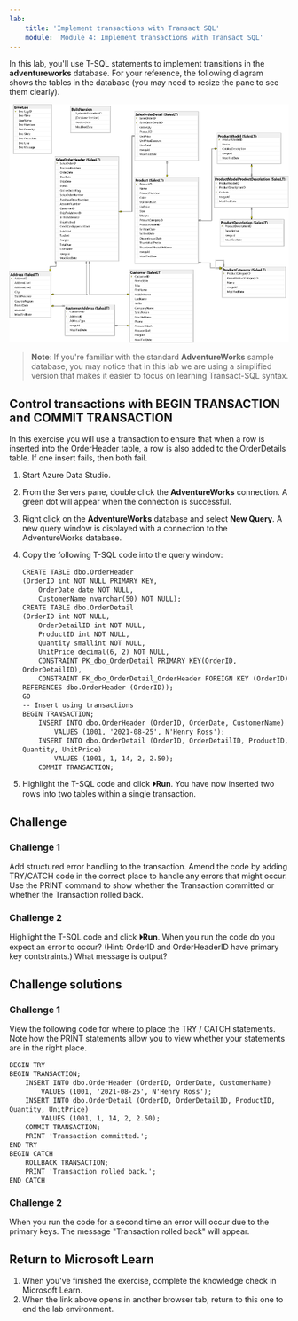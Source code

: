 ```yaml
---
lab:
    title: 'Implement transactions with Transact SQL'
    module: 'Module 4: Implement transactions with Transact SQL'
---
```


In this lab, you'll use T-SQL statements to implement transitions in the **adventureworks** database. For your reference, the following diagram shows the tables in the database (you may need to resize the pane to see them clearly).

![An entity relationship diagram of the adventureworks database](./images/adventureworks-erd.png)

> **Note**: If you're familiar with the standard **AdventureWorks** sample database, you may notice that in this lab we are using a simplified version that makes it easier to focus on learning Transact-SQL syntax.

## Control transactions with BEGIN TRANSACTION and COMMIT TRANSACTION

In this exercise you will use a transaction to ensure that when a row is inserted into the OrderHeader table, a row is also added to the OrderDetails table. If one insert fails, then both fail.

1. Start Azure Data Studio.
1. From the Servers pane, double click the **AdventureWorks** connection. A green dot will appear when the connection is successful. 
1. Right click on the **AdventureWorks** database and select **New Query**. A new query window is displayed with a connection to the AdventureWorks database.
1. Copy the following T-SQL code into the query window:

    ```
    CREATE TABLE dbo.OrderHeader
    (OrderID int NOT NULL PRIMARY KEY,
    	OrderDate date NOT NULL,
    	CustomerName nvarchar(50) NOT NULL);
    CREATE TABLE dbo.OrderDetail
    (OrderID int NOT NULL,
    	OrderDetailID int NOT NULL,
    	ProductID int NOT NULL,
    	Quantity smallint NOT NULL,
    	UnitPrice decimal(6, 2) NOT NULL,
    	CONSTRAINT PK_dbo_OrderDetail PRIMARY KEY(OrderID, OrderDetailID),
    	CONSTRAINT FK_dbo_OrderDetail_OrderHeader FOREIGN KEY (OrderID) REFERENCES dbo.OrderHeader (OrderID));
    GO
    -- Insert using transactions
    BEGIN TRANSACTION;
        INSERT INTO dbo.OrderHeader (OrderID, OrderDate, CustomerName)
    		VALUES (1001, '2021-08-25', N'Henry Ross');
    	INSERT INTO dbo.OrderDetail (OrderID, OrderDetailID, ProductID, Quantity, UnitPrice)
    		VALUES (1001, 1, 14, 2, 2.50);
    	COMMIT TRANSACTION;
    ```

1. Highlight the T-SQL code and click **&#x23f5;Run**. You have now inserted two rows into two tables within a single transaction.

## Challenge

### Challenge 1

Add structured error handling to the transaction. Amend the code by adding TRY/CATCH code in the correct place to handle any errors that might occur. Use the PRINT command to show whether the Transaction committed or whether the Transaction rolled back.

### Challenge 2

Highlight the T-SQL code and click **&#x23f5;Run**. When you run the code do you expect an error to occur? (Hint: OrderID and OrderHeaderID have primary key contstraints.) What message is output?

## Challenge solutions

### Challenge 1

View the following code for where to place the TRY / CATCH statements. Note how the PRINT statements allow you to view whether your statements are in the right place.

```
BEGIN TRY
BEGIN TRANSACTION;
	INSERT INTO dbo.OrderHeader (OrderID, OrderDate, CustomerName)
		VALUES (1001, '2021-08-25', N'Henry Ross');
	INSERT INTO dbo.OrderDetail (OrderID, OrderDetailID, ProductID, Quantity, UnitPrice)
		VALUES (1001, 1, 14, 2, 2.50);
	COMMIT TRANSACTION;
	PRINT 'Transaction committed.';
END TRY
BEGIN CATCH
	ROLLBACK TRANSACTION;
	PRINT 'Transaction rolled back.';
END CATCH
```

### Challenge 2

When you run the code for a second time an error will occur due to the primary keys. The message "Transaction rolled back" will appear.

## Return to Microsoft Learn

1. When you've finished the exercise, complete the knowledge check in Microsoft Learn.
1. When the link above opens in another browser tab, return to this one to end the lab environment.
